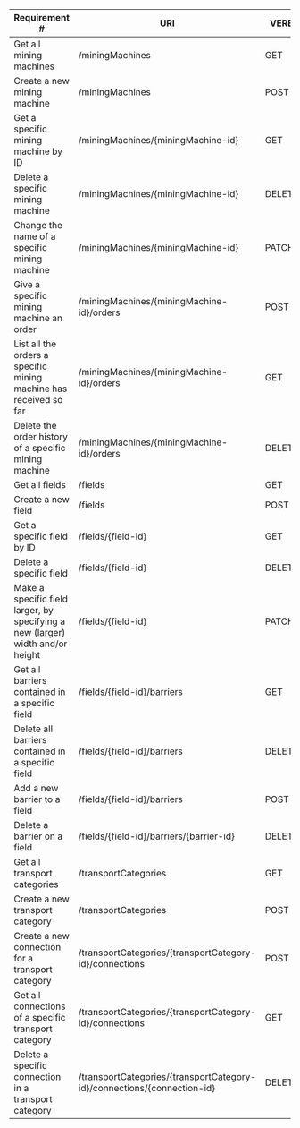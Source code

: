 |Requirement # | URI | VERB |
|---|---|---|
| Get all mining machines                                                                      | /miningMachines | GET |
| Create a new mining machine                                                                  | /miningMachines | POST |
| Get a specific mining machine by ID                                                          | /miningMachines/{miningMachine-id} | GET |
| Delete a specific mining machine                                                             | /miningMachines/{miningMachine-id} | DELETE |
| Change the name of a specific mining machine                                                 | /miningMachines/{miningMachine-id} | PATCH |
| Give a specific mining machine an order                                                      | /miningMachines/{miningMachine-id}/orders | POST |
| List all the orders a specific mining machine has received so far                            | /miningMachines/{miningMachine-id}/orders | GET |
| Delete the order history of a specific mining machine                                        | /miningMachines/{miningMachine-id}/orders | DELETE |
| Get all fields                                                                               | /fields | GET |
| Create a new field                                                                           | /fields | POST |
| Get a specific field by ID                                                                   | /fields/{field-id} | GET |
| Delete a specific field                                                                      | /fields/{field-id} | DELETE |
| Make a specific field larger, by specifying a new (larger) width and/or height               | /fields/{field-id} | PATCH |
| Get all barriers contained in a specific field                                               | /fields/{field-id}/barriers | GET |
| Delete all barriers contained in a specific field                                            | /fields/{field-id}/barriers | DELETE |
| Add a new barrier to a field                                                                 | /fields/{field-id}/barriers | POST |
| Delete a barrier on a field                                                                  | /fields/{field-id}/barriers/{barrier-id} | DELETE |
| Get all transport categories                                                                 | /transportCategories | GET |
| Create a new transport category                                                              | /transportCategories | POST |
| Create a new connection for a transport category                                             | /transportCategories/{transportCategory-id}/connections | POST |
| Get all connections of a specific transport category                                         | /transportCategories/{transportCategory-id}/connections | GET |
| Delete a specific connection in a transport category                                         | /transportCategories/{transportCategory-id}/connections/{connection-id} | DELETE |